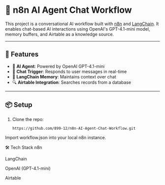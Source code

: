 
# 💬 n8n AI Agent Chat Workflow

This project is a conversational AI workflow built with [n8n](https://n8n.io) and [LangChain](https://www.langchain.com/). It enables chat-based AI interactions using OpenAI's GPT-4.1-mini model, memory buffers, and Airtable as a knowledge source.

---

## 🚀 Features

- 🧠 **AI Agent**: Powered by OpenAI GPT-4.1-mini
- 💬 **Chat Trigger**: Responds to user messages in real-time
- 🧾 **LangChain Memory**: Maintains context over chat
- 🔍 **Airtable Integration**: Searches records from a database

---

## 📦 Setup

1. Clone the repo:
   ```bash
   https://github.com/899-12/n8n-AI-Agent-Chat-Workflow.git

Import workflow.json into your local n8n instance.

🛠 Tech Stack
n8n

LangChain

OpenAI (GPT-4.1-mini)

Airtable
